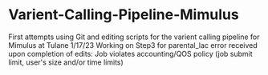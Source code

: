 # Varient-Calling-Pipeline-Mimulus
First attempts using Git and editing scripts for the varient calling pipeline for Mimulus at Tulane
1/17/23 Working on Step3 for parental_lac
error received upon completion of edits: Job violates accounting/QOS policy (job submit limit, user's size and/or time limits)